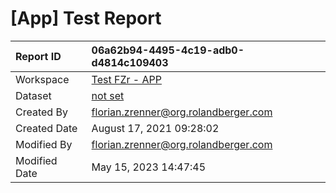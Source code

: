



# [App] Test Report

|Report ID|06a62b94-4495-4c19-adb0-d4814c109403|
| :--- | :--- |
|Workspace|[Test FZr - APP](../Workspaces/Test-FZr---APP.md)|
|Dataset|[not set](../Datasets/not-set.md)|
|Created By|florian.zrenner@org.rolandberger.com|
|Created Date|August 17, 2021 09:28:02|
|Modified By|florian.zrenner@org.rolandberger.com|
|Modified Date|May 15, 2023 14:47:45|
